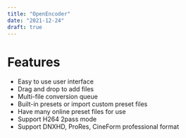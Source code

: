 ```yaml
---
title: "OpenEncoder"
date: "2021-12-24"
draft: true
---
```


# Features

- Easy to use user interface
- Drag and drop to add files
- Multi-file conversion queue
- Built-in presets or import custom preset files
- Have many online preset files for use
- Support H264 2pass mode
- Support DNXHD, ProRes, CineForm professional format
